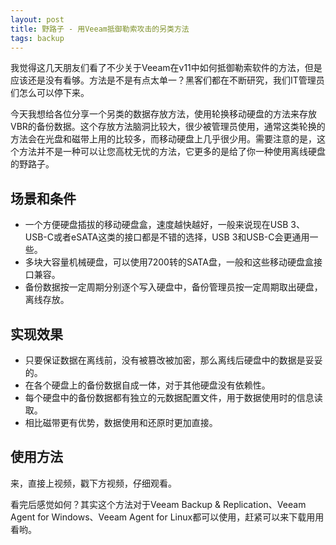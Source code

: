 ```yaml
---
layout: post
title: 野路子 - 用Veeam抵御勒索攻击的另类方法
tags: backup
---
```


我觉得这几天朋友们看了不少关于Veeam在v11中如何抵御勒索软件的方法，但是应该还是没有看够。方法是不是有点太单一？黑客们都在不断研究，我们IT管理员们怎么可以停下来。

今天我想给各位分享一个另类的数据存放方法，使用轮换移动硬盘的方法来存放VBR的备份数据。这个存放方法脑洞比较大，很少被管理员使用，通常这类轮换的方法会在光盘和磁带上用的比较多，而移动硬盘上几乎很少用。需要注意的是，这个方法并不是一种可以让您高枕无忧的方法，它更多的是给了你一种使用离线硬盘的野路子。

## 场景和条件

- 一个方便硬盘插拔的移动硬盘盒，速度越快越好，一般来说现在USB 3、USB-C或者eSATA这类的接口都是不错的选择，USB 3和USB-C会更通用一些。
- 多块大容量机械硬盘，可以使用7200转的SATA盘，一般和这些移动硬盘盒接口兼容。
- 备份数据按一定周期分别逐个写入硬盘中，备份管理员按一定周期取出硬盘，离线存放。

## 实现效果

- 只要保证数据在离线前，没有被篡改被加密，那么离线后硬盘中的数据是妥妥的。
- 在各个硬盘上的备份数据自成一体，对于其他硬盘没有依赖性。
- 每个硬盘中的备份数据都有独立的元数据配置文件，用于数据使用时的信息读取。
- 相比磁带更有优势，数据使用和还原时更加直接。

## 使用方法

来，直接上视频，戳下方视频，仔细观看。



看完后感觉如何？其实这个方法对于Veeam Backup & Replication、Veeam Agent for Windows、Veeam Agent for Linux都可以使用，赶紧可以来下载用用看哟。